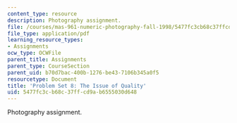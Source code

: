 ```yaml
---
content_type: resource
description: Photography assignment.
file: /courses/mas-961-numeric-photography-fall-1998/5477fc3cb68c37ffcd9ab6555030d648_ps8.pdf
file_type: application/pdf
learning_resource_types:
- Assignments
ocw_type: OCWFile
parent_title: Assignments
parent_type: CourseSection
parent_uid: b70d7bac-400b-1276-be43-7106b345a0f5
resourcetype: Document
title: 'Problem Set 8: The Issue of Quality'
uid: 5477fc3c-b68c-37ff-cd9a-b6555030d648
---
```

Photography assignment.

